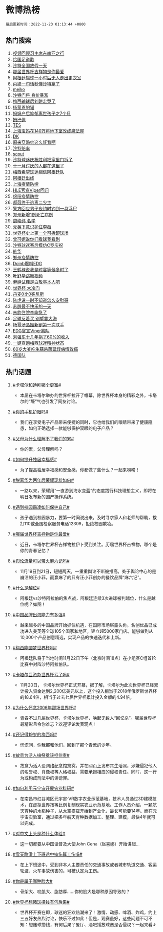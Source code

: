 # 微博热榜

`最后更新时间：2022-11-23 01:13:44 +0800`

## 热门搜索

1. [视频回顾习主席东南亚之行](https://m.weibo.cn/search?containerid=100103type%3D1%26t%3D10%26q%3D%23%E8%A7%86%E9%A2%91%E5%9B%9E%E9%A1%BE%E4%B9%A0%E4%B8%BB%E5%B8%AD%E4%B8%9C%E5%8D%97%E4%BA%9A%E4%B9%8B%E8%A1%8C%23&stream_entry_id=51&isnewpage=1&extparam=seat%3D1%26pos%3D0%26filter_type%3Drealtimehot%26c_type%3D51%26dgr%3D0%26cate%3D10103%26display_time%3D1669137223%26pre_seqid%3D1669137223062025186249&luicode=10000011&lfid=106003type%253D25%2526t%253D3%2526disable_hot%253D1%2526filter_type%253Drealtimehot)
1. [给国足道歉](https://m.weibo.cn/search?containerid=100103type%3D1%26t%3D10%26q%3D%23%E7%BB%99%E5%9B%BD%E8%B6%B3%E9%81%93%E6%AD%89%23&stream_entry_id=31&isnewpage=1&extparam=seat%3D1%26pos%3D0%26flag%3D1%26c_type%3D31%26realpos%3D1%26dgr%3D0%26cate%3D5001%26band_rank%3D1%26filter_type%3Drealtimehot%26q%3D%2523%25E7%25BB%2599%25E5%259B%25BD%25E8%25B6%25B3%25E9%2581%2593%25E6%25AD%2589%2523%26lcate%3D5001%26display_time%3D1669137223%26pre_seqid%3D1669137223062025186249&luicode=10000011&lfid=106003type%253D25%2526t%253D3%2526disable_hot%253D1%2526filter_type%253Drealtimehot)
1. [沙特全国放假一天](https://m.weibo.cn/search?containerid=100103type%3D1%26t%3D10%26q%3D%23%E6%B2%99%E7%89%B9%E5%85%A8%E5%9B%BD%E6%94%BE%E5%81%87%E4%B8%80%E5%A4%A9%23&stream_entry_id=31&isnewpage=1&extparam=seat%3D1%26pos%3D1%26flag%3D1%26c_type%3D31%26realpos%3D2%26dgr%3D0%26cate%3D5001%26band_rank%3D2%26filter_type%3Drealtimehot%26q%3D%2523%25E6%25B2%2599%25E7%2589%25B9%25E5%2585%25A8%25E5%259B%25BD%25E6%2594%25BE%25E5%2581%2587%25E4%25B8%2580%25E5%25A4%25A9%2523%26lcate%3D5001%26display_time%3D1669137223%26pre_seqid%3D1669137223062025186249&luicode=10000011&lfid=106003type%253D25%2526t%253D3%2526disable_hot%253D1%2526filter_type%253Drealtimehot)
1. [哪届世界杯吉祥物是你最爱](https://m.weibo.cn/search?containerid=100103type%3D1%26t%3D10%26q%3D%23%E5%93%AA%E5%B1%8A%E4%B8%96%E7%95%8C%E6%9D%AF%E5%90%89%E7%A5%A5%E7%89%A9%E6%98%AF%E4%BD%A0%E6%9C%80%E7%88%B1%23&stream_entry_id=31&isnewpage=1&extparam=seat%3D1%26pos%3D2%26flag%3D0%26c_type%3D31%26realpos%3D3%26dgr%3D0%26cate%3D5001%26band_rank%3D3%26filter_type%3Drealtimehot%26q%3D%2523%25E5%2593%25AA%25E5%25B1%258A%25E4%25B8%2596%25E7%2595%258C%25E6%259D%25AF%25E5%2590%2589%25E7%25A5%25A5%25E7%2589%25A9%25E6%2598%25AF%25E4%25BD%25A0%25E6%259C%2580%25E7%2588%25B1%2523%26lcate%3D5001%26display_time%3D1669137223%26pre_seqid%3D1669137223062025186249&luicode=10000011&lfid=106003type%253D25%2526t%253D3%2526disable_hot%253D1%2526filter_type%253Drealtimehot)
1. [阿根廷输球一小时后无人走出更衣室](https://m.weibo.cn/search?containerid=100103type%3D1%26t%3D10%26q%3D%23%E9%98%BF%E6%A0%B9%E5%BB%B7%E8%BE%93%E7%90%83%E4%B8%80%E5%B0%8F%E6%97%B6%E5%90%8E%E6%97%A0%E4%BA%BA%E8%B5%B0%E5%87%BA%E6%9B%B4%E8%A1%A3%E5%AE%A4%23&stream_entry_id=31&isnewpage=1&extparam=seat%3D1%26pos%3D3%26flag%3D2%26c_type%3D31%26realpos%3D4%26dgr%3D0%26cate%3D5001%26band_rank%3D4%26filter_type%3Drealtimehot%26q%3D%2523%25E9%2598%25BF%25E6%25A0%25B9%25E5%25BB%25B7%25E8%25BE%2593%25E7%2590%2583%25E4%25B8%2580%25E5%25B0%258F%25E6%2597%25B6%25E5%2590%258E%25E6%2597%25A0%25E4%25BA%25BA%25E8%25B5%25B0%25E5%2587%25BA%25E6%259B%25B4%25E8%25A1%25A3%25E5%25AE%25A4%2523%26lcate%3D5001%26display_time%3D1669137223%26pre_seqid%3D1669137223062025186249&luicode=10000011&lfid=106003type%253D25%2526t%253D3%2526disable_hot%253D1%2526filter_type%253Drealtimehot)
1. [内娱一句话秒懂沙特赢了](https://m.weibo.cn/search?containerid=100103type%3D1%26t%3D10%26q%3D%23%E5%86%85%E5%A8%B1%E4%B8%80%E5%8F%A5%E8%AF%9D%E7%A7%92%E6%87%82%E6%B2%99%E7%89%B9%E8%B5%A2%E4%BA%86%23&stream_entry_id=31&isnewpage=1&extparam=seat%3D1%26pos%3D4%26flag%3D1%26c_type%3D31%26realpos%3D5%26dgr%3D0%26cate%3D5001%26band_rank%3D5%26filter_type%3Drealtimehot%26q%3D%2523%25E5%2586%2585%25E5%25A8%25B1%25E4%25B8%2580%25E5%258F%25A5%25E8%25AF%259D%25E7%25A7%2592%25E6%2587%2582%25E6%25B2%2599%25E7%2589%25B9%25E8%25B5%25A2%25E4%25BA%2586%2523%26lcate%3D5001%26display_time%3D1669137223%26pre_seqid%3D1669137223062025186249&luicode=10000011&lfid=106003type%253D25%2526t%253D3%2526disable_hot%253D1%2526filter_type%253Drealtimehot)
1. [meiko](https://m.weibo.cn/search?containerid=100103type%3D1%26t%3D10%26q%3Dmeiko&stream_entry_id=31&isnewpage=1&extparam=seat%3D1%26pos%3D5%26flag%3D1%26c_type%3D31%26realpos%3D6%26dgr%3D0%26cate%3D5001%26band_rank%3D6%26filter_type%3Drealtimehot%26q%3Dmeiko%26lcate%3D5001%26display_time%3D1669137223%26pre_seqid%3D1669137223062025186249&luicode=10000011&lfid=106003type%253D25%2526t%253D3%2526disable_hot%253D1%2526filter_type%253Drealtimehot)
1. [沙特门将 身价暴涨](https://m.weibo.cn/search?containerid=100103type%3D1%26t%3D10%26q%3D%E6%B2%99%E7%89%B9%E9%97%A8%E5%B0%86+%E8%BA%AB%E4%BB%B7%E6%9A%B4%E6%B6%A8&stream_entry_id=31&isnewpage=1&extparam=seat%3D1%26pos%3D6%26flag%3D16%26c_type%3D31%26realpos%3D7%26dgr%3D0%26cate%3D5001%26band_rank%3D7%26filter_type%3Drealtimehot%26q%3D%25E6%25B2%2599%25E7%2589%25B9%25E9%2597%25A8%25E5%25B0%2586%2520%25E8%25BA%25AB%25E4%25BB%25B7%25E6%259A%25B4%25E6%25B6%25A8%26lcate%3D5001%26display_time%3D1669137223%26pre_seqid%3D1669137223062025186249&luicode=10000011&lfid=106003type%253D25%2526t%253D3%2526disable_hot%253D1%2526filter_type%253Drealtimehot)
1. [梅西输球后刘畊宏哭了](https://m.weibo.cn/search?containerid=100103type%3D1%26t%3D10%26q%3D%23%E6%A2%85%E8%A5%BF%E8%BE%93%E7%90%83%E5%90%8E%E5%88%98%E7%95%8A%E5%AE%8F%E5%93%AD%E4%BA%86%23&stream_entry_id=31&isnewpage=1&extparam=seat%3D1%26pos%3D7%26flag%3D2%26c_type%3D31%26realpos%3D8%26dgr%3D0%26cate%3D5001%26band_rank%3D8%26filter_type%3Drealtimehot%26q%3D%2523%25E6%25A2%2585%25E8%25A5%25BF%25E8%25BE%2593%25E7%2590%2583%25E5%2590%258E%25E5%2588%2598%25E7%2595%258A%25E5%25AE%258F%25E5%2593%25AD%25E4%25BA%2586%2523%26lcate%3D5001%26display_time%3D1669137223%26pre_seqid%3D1669137223062025186249&luicode=10000011&lfid=106003type%253D25%2526t%253D3%2526disable_hot%253D1%2526filter_type%253Drealtimehot)
1. [杨蒙恩的猫](https://m.weibo.cn/search?containerid=100103type%3D1%26t%3D10%26q%3D%E6%9D%A8%E8%92%99%E6%81%A9%E7%9A%84%E7%8C%AB&stream_entry_id=31&isnewpage=1&extparam=seat%3D1%26pos%3D8%26flag%3D0%26c_type%3D31%26realpos%3D9%26dgr%3D0%26cate%3D5001%26band_rank%3D9%26filter_type%3Drealtimehot%26q%3D%25E6%259D%25A8%25E8%2592%2599%25E6%2581%25A9%25E7%259A%2584%25E7%258C%25AB%26lcate%3D5001%26display_time%3D1669137223%26pre_seqid%3D1669137223062025186249&luicode=10000011&lfid=106003type%253D25%2526t%253D3%2526disable_hot%253D1%2526filter_type%253Drealtimehot)
1. [妈妈产后抑郁离世孩子才7个月](https://m.weibo.cn/search?containerid=100103type%3D1%26t%3D10%26q%3D%23%E5%A6%88%E5%A6%88%E4%BA%A7%E5%90%8E%E6%8A%91%E9%83%81%E7%A6%BB%E4%B8%96%E5%AD%A9%E5%AD%90%E6%89%8D7%E4%B8%AA%E6%9C%88%23&stream_entry_id=31&isnewpage=1&extparam=seat%3D1%26pos%3D9%26flag%3D0%26c_type%3D31%26realpos%3D10%26dgr%3D0%26cate%3D5001%26band_rank%3D10%26filter_type%3Drealtimehot%26q%3D%2523%25E5%25A6%2588%25E5%25A6%2588%25E4%25BA%25A7%25E5%2590%258E%25E6%258A%2591%25E9%2583%2581%25E7%25A6%25BB%25E4%25B8%2596%25E5%25AD%25A9%25E5%25AD%2590%25E6%2589%258D7%25E4%25B8%25AA%25E6%259C%2588%2523%26lcate%3D5001%26display_time%3D1669137223%26pre_seqid%3D1669137223062025186249&luicode=10000011&lfid=106003type%253D25%2526t%253D3%2526disable_hot%253D1%2526filter_type%253Drealtimehot)
1. [姆巴佩](https://m.weibo.cn/search?containerid=100103type%3D1%26t%3D10%26q%3D%E5%A7%86%E5%B7%B4%E4%BD%A9&stream_entry_id=31&isnewpage=1&extparam=seat%3D1%26pos%3D10%26flag%3D1%26c_type%3D31%26realpos%3D11%26dgr%3D0%26cate%3D5001%26band_rank%3D11%26filter_type%3Drealtimehot%26q%3D%25E5%25A7%2586%25E5%25B7%25B4%25E4%25BD%25A9%26lcate%3D5001%26display_time%3D1669137223%26pre_seqid%3D1669137223062025186249&luicode=10000011&lfid=106003type%253D25%2526t%253D3%2526disable_hot%253D1%2526filter_type%253Drealtimehot)
1. [TES](https://m.weibo.cn/search?containerid=100103type%3D1%26t%3D10%26q%3DTES&stream_entry_id=31&isnewpage=1&extparam=seat%3D1%26pos%3D11%26flag%3D1%26c_type%3D31%26realpos%3D12%26dgr%3D0%26cate%3D5001%26band_rank%3D12%26filter_type%3Drealtimehot%26q%3DTES%26lcate%3D5001%26display_time%3D1669137223%26pre_seqid%3D1669137223062025186249&luicode=10000011&lfid=106003type%253D25%2526t%253D3%2526disable_hot%253D1%2526filter_type%253Drealtimehot)
1. [上海宝妈花140万将地下室改成魔法屋](https://m.weibo.cn/search?containerid=100103type%3D1%26t%3D10%26q%3D%23%E4%B8%8A%E6%B5%B7%E5%AE%9D%E5%A6%88%E8%8A%B1140%E4%B8%87%E5%B0%86%E5%9C%B0%E4%B8%8B%E5%AE%A4%E6%94%B9%E6%88%90%E9%AD%94%E6%B3%95%E5%B1%8B%23&stream_entry_id=31&isnewpage=1&extparam=seat%3D1%26pos%3D12%26flag%3D1%26c_type%3D31%26realpos%3D13%26dgr%3D0%26cate%3D5001%26band_rank%3D13%26filter_type%3Drealtimehot%26q%3D%2523%25E4%25B8%258A%25E6%25B5%25B7%25E5%25AE%259D%25E5%25A6%2588%25E8%258A%25B1140%25E4%25B8%2587%25E5%25B0%2586%25E5%259C%25B0%25E4%25B8%258B%25E5%25AE%25A4%25E6%2594%25B9%25E6%2588%2590%25E9%25AD%2594%25E6%25B3%2595%25E5%25B1%258B%2523%26lcate%3D5001%26display_time%3D1669137223%26pre_seqid%3D1669137223062025186249&luicode=10000011&lfid=106003type%253D25%2526t%253D3%2526disable_hot%253D1%2526filter_type%253Drealtimehot)
1. [DK](https://m.weibo.cn/search?containerid=100103type%3D1%26t%3D10%26q%3DDK&stream_entry_id=31&isnewpage=1&extparam=seat%3D1%26pos%3D13%26flag%3D0%26c_type%3D31%26realpos%3D14%26dgr%3D0%26cate%3D5001%26band_rank%3D14%26filter_type%3Drealtimehot%26q%3DDK%26lcate%3D5001%26display_time%3D1669137223%26pre_seqid%3D1669137223062025186249&luicode=10000011&lfid=106003type%253D25%2526t%253D3%2526disable_hot%253D1%2526filter_type%253Drealtimehot)
1. [原来穿婚纱这么好看啊](https://m.weibo.cn/search?containerid=100103type%3D1%26t%3D10%26q%3D%23%E5%8E%9F%E6%9D%A5%E7%A9%BF%E5%A9%9A%E7%BA%B1%E8%BF%99%E4%B9%88%E5%A5%BD%E7%9C%8B%E5%95%8A%23&stream_entry_id=31&isnewpage=1&extparam=seat%3D1%26pos%3D14%26flag%3D0%26c_type%3D31%26realpos%3D15%26dgr%3D0%26cate%3D5001%26band_rank%3D15%26filter_type%3Drealtimehot%26q%3D%2523%25E5%258E%259F%25E6%259D%25A5%25E7%25A9%25BF%25E5%25A9%259A%25E7%25BA%25B1%25E8%25BF%2599%25E4%25B9%2588%25E5%25A5%25BD%25E7%259C%258B%25E5%2595%258A%2523%26lcate%3D5001%26display_time%3D1669137223%26pre_seqid%3D1669137223062025186249&luicode=10000011&lfid=106003type%253D25%2526t%253D3%2526disable_hot%253D1%2526filter_type%253Drealtimehot)
1. [沙特赔率](https://m.weibo.cn/search?containerid=100103type%3D1%26t%3D10%26q%3D%23%E6%B2%99%E7%89%B9%E8%B5%94%E7%8E%87%23&stream_entry_id=31&isnewpage=1&extparam=seat%3D1%26pos%3D15%26flag%3D2%26c_type%3D31%26realpos%3D16%26dgr%3D0%26cate%3D5001%26band_rank%3D16%26filter_type%3Drealtimehot%26q%3D%2523%25E6%25B2%2599%25E7%2589%25B9%25E8%25B5%2594%25E7%258E%2587%2523%26lcate%3D5001%26display_time%3D1669137223%26pre_seqid%3D1669137223062025186249&luicode=10000011&lfid=106003type%253D25%2526t%253D3%2526disable_hot%253D1%2526filter_type%253Drealtimehot)
1. [scout](https://m.weibo.cn/search?containerid=100103type%3D1%26t%3D10%26q%3Dscout&stream_entry_id=31&isnewpage=1&extparam=seat%3D1%26pos%3D16%26flag%3D0%26c_type%3D31%26realpos%3D17%26dgr%3D0%26cate%3D5001%26band_rank%3D17%26filter_type%3Drealtimehot%26q%3Dscout%26lcate%3D5001%26display_time%3D1669137223%26pre_seqid%3D1669137223062025186249&luicode=10000011&lfid=106003type%253D25%2526t%253D3%2526disable_hot%253D1%2526filter_type%253Drealtimehot)
1. [沙特球迷庆祝胜利把家里门拆了](https://m.weibo.cn/search?containerid=100103type%3D1%26t%3D10%26q%3D%23%E6%B2%99%E7%89%B9%E7%90%83%E8%BF%B7%E5%BA%86%E7%A5%9D%E8%83%9C%E5%88%A9%E6%8A%8A%E5%AE%B6%E9%87%8C%E9%97%A8%E6%8B%86%E4%BA%86%23&stream_entry_id=31&isnewpage=1&extparam=seat%3D1%26pos%3D17%26flag%3D1%26c_type%3D31%26realpos%3D18%26dgr%3D0%26cate%3D5001%26band_rank%3D18%26filter_type%3Drealtimehot%26q%3D%2523%25E6%25B2%2599%25E7%2589%25B9%25E7%2590%2583%25E8%25BF%25B7%25E5%25BA%2586%25E7%25A5%259D%25E8%2583%259C%25E5%2588%25A9%25E6%258A%258A%25E5%25AE%25B6%25E9%2587%258C%25E9%2597%25A8%25E6%258B%2586%25E4%25BA%2586%2523%26lcate%3D5001%26display_time%3D1669137223%26pre_seqid%3D1669137223062025186249&luicode=10000011&lfid=106003type%253D25%2526t%253D3%2526disable_hot%253D1%2526filter_type%253Drealtimehot)
1. [十一月讨厌的人都在这里了](https://m.weibo.cn/search?containerid=100103type%3D1%26t%3D10%26q%3D%23%E5%8D%81%E4%B8%80%E6%9C%88%E8%AE%A8%E5%8E%8C%E7%9A%84%E4%BA%BA%E9%83%BD%E5%9C%A8%E8%BF%99%E9%87%8C%E4%BA%86%23&stream_entry_id=31&isnewpage=1&extparam=seat%3D1%26pos%3D18%26flag%3D1%26c_type%3D31%26realpos%3D19%26dgr%3D0%26cate%3D5001%26band_rank%3D19%26filter_type%3Drealtimehot%26q%3D%2523%25E5%258D%2581%25E4%25B8%2580%25E6%259C%2588%25E8%25AE%25A8%25E5%258E%258C%25E7%259A%2584%25E4%25BA%25BA%25E9%2583%25BD%25E5%259C%25A8%25E8%25BF%2599%25E9%2587%258C%25E4%25BA%2586%2523%26lcate%3D5001%26display_time%3D1669137223%26pre_seqid%3D1669137223062025186249&luicode=10000011&lfid=106003type%253D25%2526t%253D3%2526disable_hot%253D1%2526filter_type%253Drealtimehot)
1. [梅西希望球迷相信阿根廷队](https://m.weibo.cn/search?containerid=100103type%3D1%26t%3D10%26q%3D%23%E6%A2%85%E8%A5%BF%E5%B8%8C%E6%9C%9B%E7%90%83%E8%BF%B7%E7%9B%B8%E4%BF%A1%E9%98%BF%E6%A0%B9%E5%BB%B7%E9%98%9F%23&stream_entry_id=31&isnewpage=1&extparam=seat%3D1%26pos%3D19%26flag%3D0%26c_type%3D31%26realpos%3D20%26dgr%3D0%26cate%3D5001%26band_rank%3D20%26filter_type%3Drealtimehot%26q%3D%2523%25E6%25A2%2585%25E8%25A5%25BF%25E5%25B8%258C%25E6%259C%259B%25E7%2590%2583%25E8%25BF%25B7%25E7%259B%25B8%25E4%25BF%25A1%25E9%2598%25BF%25E6%25A0%25B9%25E5%25BB%25B7%25E9%2598%259F%2523%26lcate%3D5001%26display_time%3D1669137223%26pre_seqid%3D1669137223062025186249&luicode=10000011&lfid=106003type%253D25%2526t%253D3%2526disable_hot%253D1%2526filter_type%253Drealtimehot)
1. [阿根廷出线](https://m.weibo.cn/search?containerid=100103type%3D1%26t%3D10%26q%3D%E9%98%BF%E6%A0%B9%E5%BB%B7%E5%87%BA%E7%BA%BF&stream_entry_id=31&isnewpage=1&extparam=seat%3D1%26pos%3D20%26flag%3D0%26c_type%3D31%26realpos%3D21%26dgr%3D0%26cate%3D5001%26band_rank%3D21%26filter_type%3Drealtimehot%26q%3D%25E9%2598%25BF%25E6%25A0%25B9%25E5%25BB%25B7%25E5%2587%25BA%25E7%25BA%25BF%26lcate%3D5001%26display_time%3D1669137223%26pre_seqid%3D1669137223062025186249&luicode=10000011&lfid=106003type%253D25%2526t%253D3%2526disable_hot%253D1%2526filter_type%253Drealtimehot)
1. [上海疫情防控](https://m.weibo.cn/search?containerid=100103type%3D1%26t%3D10%26q%3D%23%E4%B8%8A%E6%B5%B7%E7%96%AB%E6%83%85%E9%98%B2%E6%8E%A7%23&stream_entry_id=31&isnewpage=1&extparam=seat%3D1%26pos%3D21%26flag%3D0%26c_type%3D31%26realpos%3D22%26dgr%3D0%26cate%3D5001%26band_rank%3D22%26filter_type%3Drealtimehot%26q%3D%2523%25E4%25B8%258A%25E6%25B5%25B7%25E7%2596%25AB%25E6%2583%2585%25E9%2598%25B2%25E6%258E%25A7%2523%26lcate%3D5001%26display_time%3D1669137223%26pre_seqid%3D1669137223062025186249&luicode=10000011&lfid=106003type%253D25%2526t%253D3%2526disable_hot%253D1%2526filter_type%253Drealtimehot)
1. [HLE官宣Viper回归](https://m.weibo.cn/search?containerid=100103type%3D1%26t%3D10%26q%3D%23HLE%E5%AE%98%E5%AE%A3Viper%E5%9B%9E%E5%BD%92%23&stream_entry_id=31&isnewpage=1&extparam=seat%3D1%26pos%3D22%26flag%3D0%26c_type%3D31%26realpos%3D23%26dgr%3D0%26cate%3D5001%26band_rank%3D23%26filter_type%3Drealtimehot%26q%3D%2523HLE%25E5%25AE%2598%25E5%25AE%25A3Viper%25E5%259B%259E%25E5%25BD%2592%2523%26lcate%3D5001%26display_time%3D1669137223%26pre_seqid%3D1669137223062025186249&luicode=10000011&lfid=106003type%253D25%2526t%253D3%2526disable_hot%253D1%2526filter_type%253Drealtimehot)
1. [绵阳疫情防控](https://m.weibo.cn/search?containerid=100103type%3D1%26t%3D10%26q%3D%E7%BB%B5%E9%98%B3%E7%96%AB%E6%83%85%E9%98%B2%E6%8E%A7&stream_entry_id=31&isnewpage=1&extparam=seat%3D1%26pos%3D23%26flag%3D1%26c_type%3D31%26realpos%3D24%26dgr%3D0%26cate%3D5001%26band_rank%3D24%26filter_type%3Drealtimehot%26q%3D%25E7%25BB%25B5%25E9%2598%25B3%25E7%2596%25AB%25E6%2583%2585%25E9%2598%25B2%25E6%258E%25A7%26lcate%3D5001%26display_time%3D1669137223%26pre_seqid%3D1669137223062025186249&luicode=10000011&lfid=106003type%253D25%2526t%253D3%2526disable_hot%253D1%2526filter_type%253Drealtimehot)
1. [郝葭终于逃离二少主](https://m.weibo.cn/search?containerid=100103type%3D1%26t%3D10%26q%3D%23%E9%83%9D%E8%91%AD%E7%BB%88%E4%BA%8E%E9%80%83%E7%A6%BB%E4%BA%8C%E5%B0%91%E4%B8%BB%23&stream_entry_id=31&isnewpage=1&extparam=seat%3D1%26pos%3D24%26flag%3D0%26c_type%3D31%26realpos%3D25%26dgr%3D0%26cate%3D5001%26band_rank%3D25%26filter_type%3Drealtimehot%26q%3D%2523%25E9%2583%259D%25E8%2591%25AD%25E7%25BB%2588%25E4%25BA%258E%25E9%2580%2583%25E7%25A6%25BB%25E4%25BA%258C%25E5%25B0%2591%25E4%25B8%25BB%2523%26lcate%3D5001%26display_time%3D1669137223%26pre_seqid%3D1669137223062025186249&luicode=10000011&lfid=106003type%253D25%2526t%253D3%2526disable_hot%253D1%2526filter_type%253Drealtimehot)
1. [警方回应男子夜钓时钓到一具浮尸](https://m.weibo.cn/search?containerid=100103type%3D1%26t%3D10%26q%3D%23%E8%AD%A6%E6%96%B9%E5%9B%9E%E5%BA%94%E7%94%B7%E5%AD%90%E5%A4%9C%E9%92%93%E6%97%B6%E9%92%93%E5%88%B0%E4%B8%80%E5%85%B7%E6%B5%AE%E5%B0%B8%23&stream_entry_id=31&isnewpage=1&extparam=seat%3D1%26pos%3D25%26flag%3D0%26c_type%3D31%26realpos%3D26%26dgr%3D0%26cate%3D5001%26band_rank%3D26%26filter_type%3Drealtimehot%26q%3D%2523%25E8%25AD%25A6%25E6%2596%25B9%25E5%259B%259E%25E5%25BA%2594%25E7%2594%25B7%25E5%25AD%2590%25E5%25A4%259C%25E9%2592%2593%25E6%2597%25B6%25E9%2592%2593%25E5%2588%25B0%25E4%25B8%2580%25E5%2585%25B7%25E6%25B5%25AE%25E5%25B0%25B8%2523%26lcate%3D5001%26display_time%3D1669137223%26pre_seqid%3D1669137223062025186249&luicode=10000011&lfid=106003type%253D25%2526t%253D3%2526disable_hot%253D1%2526filter_type%253Drealtimehot)
1. [郑州新增1例死亡病例](https://m.weibo.cn/search?containerid=100103type%3D1%26t%3D10%26q%3D%23%E9%83%91%E5%B7%9E%E6%96%B0%E5%A2%9E1%E4%BE%8B%E6%AD%BB%E4%BA%A1%E7%97%85%E4%BE%8B%23&stream_entry_id=31&isnewpage=1&extparam=seat%3D1%26pos%3D26%26flag%3D0%26c_type%3D31%26realpos%3D27%26dgr%3D0%26cate%3D5001%26band_rank%3D27%26filter_type%3Drealtimehot%26q%3D%2523%25E9%2583%2591%25E5%25B7%259E%25E6%2596%25B0%25E5%25A2%259E1%25E4%25BE%258B%25E6%25AD%25BB%25E4%25BA%25A1%25E7%2597%2585%25E4%25BE%258B%2523%26lcate%3D5001%26display_time%3D1669137223%26pre_seqid%3D1669137223062025186249&luicode=10000011&lfid=106003type%253D25%2526t%253D3%2526disable_hot%253D1%2526filter_type%253Drealtimehot)
1. [周峻纬 名学](https://m.weibo.cn/search?containerid=100103type%3D1%26t%3D10%26q%3D%E5%91%A8%E5%B3%BB%E7%BA%AC+%E5%90%8D%E5%AD%A6&stream_entry_id=31&isnewpage=1&extparam=seat%3D1%26pos%3D27%26flag%3D0%26c_type%3D31%26realpos%3D28%26dgr%3D0%26cate%3D5001%26band_rank%3D28%26filter_type%3Drealtimehot%26q%3D%25E5%2591%25A8%25E5%25B3%25BB%25E7%25BA%25AC%2520%25E5%2590%258D%25E5%25AD%25A6%26lcate%3D5001%26display_time%3D1669137223%26pre_seqid%3D1669137223062025186249&luicode=10000011&lfid=106003type%253D25%2526t%253D3%2526disable_hot%253D1%2526filter_type%253Drealtimehot)
1. [元英下意识护住李薇](https://m.weibo.cn/search?containerid=100103type%3D1%26t%3D10%26q%3D%23%E5%85%83%E8%8B%B1%E4%B8%8B%E6%84%8F%E8%AF%86%E6%8A%A4%E4%BD%8F%E6%9D%8E%E8%96%87%23&stream_entry_id=31&isnewpage=1&extparam=seat%3D1%26pos%3D28%26flag%3D1%26c_type%3D31%26realpos%3D29%26dgr%3D0%26cate%3D5001%26band_rank%3D29%26filter_type%3Drealtimehot%26q%3D%2523%25E5%2585%2583%25E8%258B%25B1%25E4%25B8%258B%25E6%2584%258F%25E8%25AF%2586%25E6%258A%25A4%25E4%25BD%258F%25E6%259D%258E%25E8%2596%2587%2523%26lcate%3D5001%26display_time%3D1669137223%26pre_seqid%3D1669137223062025186249&luicode=10000011&lfid=106003type%253D25%2526t%253D3%2526disable_hot%253D1%2526filter_type%253Drealtimehot)
1. [世界杯史上第一个可拆卸球场](https://m.weibo.cn/search?containerid=100103type%3D1%26t%3D10%26q%3D%23%E4%B8%96%E7%95%8C%E6%9D%AF%E5%8F%B2%E4%B8%8A%E7%AC%AC%E4%B8%80%E4%B8%AA%E5%8F%AF%E6%8B%86%E5%8D%B8%E7%90%83%E5%9C%BA%23&stream_entry_id=31&isnewpage=1&extparam=seat%3D1%26pos%3D29%26flag%3D0%26c_type%3D31%26realpos%3D30%26dgr%3D0%26cate%3D5001%26band_rank%3D30%26filter_type%3Drealtimehot%26q%3D%2523%25E4%25B8%2596%25E7%2595%258C%25E6%259D%25AF%25E5%258F%25B2%25E4%25B8%258A%25E7%25AC%25AC%25E4%25B8%2580%25E4%25B8%25AA%25E5%258F%25AF%25E6%258B%2586%25E5%258D%25B8%25E7%2590%2583%25E5%259C%25BA%2523%26lcate%3D5001%26display_time%3D1669137223%26pre_seqid%3D1669137223062025186249&luicode=10000011&lfid=106003type%253D25%2526t%253D3%2526disable_hot%253D1%2526filter_type%253Drealtimehot)
1. [曾可妮说你们看球我看剧](https://m.weibo.cn/search?containerid=100103type%3D1%26t%3D10%26q%3D%23%E6%9B%BE%E5%8F%AF%E5%A6%AE%E8%AF%B4%E4%BD%A0%E4%BB%AC%E7%9C%8B%E7%90%83%E6%88%91%E7%9C%8B%E5%89%A7%23&stream_entry_id=31&isnewpage=1&extparam=seat%3D1%26pos%3D30%26flag%3D1%26c_type%3D31%26realpos%3D31%26dgr%3D0%26cate%3D5001%26band_rank%3D31%26filter_type%3Drealtimehot%26q%3D%2523%25E6%259B%25BE%25E5%258F%25AF%25E5%25A6%25AE%25E8%25AF%25B4%25E4%25BD%25A0%25E4%25BB%25AC%25E7%259C%258B%25E7%2590%2583%25E6%2588%2591%25E7%259C%258B%25E5%2589%25A7%2523%26lcate%3D5001%26display_time%3D1669137223%26pre_seqid%3D1669137223062025186249&luicode=10000011&lfid=106003type%253D25%2526t%253D3%2526disable_hot%253D1%2526filter_type%253Drealtimehot)
1. [沙特球迷赛后模仿C罗庆祝](https://m.weibo.cn/search?containerid=100103type%3D1%26t%3D10%26q%3D%23%E6%B2%99%E7%89%B9%E7%90%83%E8%BF%B7%E8%B5%9B%E5%90%8E%E6%A8%A1%E4%BB%BFC%E7%BD%97%E5%BA%86%E7%A5%9D%23&stream_entry_id=31&isnewpage=1&extparam=seat%3D1%26pos%3D31%26flag%3D1%26c_type%3D31%26realpos%3D32%26dgr%3D0%26cate%3D5001%26band_rank%3D32%26filter_type%3Drealtimehot%26q%3D%2523%25E6%25B2%2599%25E7%2589%25B9%25E7%2590%2583%25E8%25BF%25B7%25E8%25B5%259B%25E5%2590%258E%25E6%25A8%25A1%25E4%25BB%25BFC%25E7%25BD%2597%25E5%25BA%2586%25E7%25A5%259D%2523%26lcate%3D5001%26display_time%3D1669137223%26pre_seqid%3D1669137223062025186249&luicode=10000011&lfid=106003type%253D25%2526t%253D3%2526disable_hot%253D1%2526filter_type%253Drealtimehot)
1. [韩华](https://m.weibo.cn/search?containerid=100103type%3D1%26t%3D10%26q%3D%E9%9F%A9%E5%8D%8E&stream_entry_id=31&isnewpage=1&extparam=seat%3D1%26pos%3D32%26flag%3D0%26c_type%3D31%26realpos%3D33%26dgr%3D0%26cate%3D5001%26band_rank%3D33%26filter_type%3Drealtimehot%26q%3D%25E9%259F%25A9%25E5%258D%258E%26lcate%3D5001%26display_time%3D1669137223%26pre_seqid%3D1669137223062025186249&luicode=10000011&lfid=106003type%253D25%2526t%253D3%2526disable_hot%253D1%2526filter_type%253Drealtimehot)
1. [郑州疫情防控](https://m.weibo.cn/search?containerid=100103type%3D1%26t%3D10%26q%3D%23%E9%83%91%E5%B7%9E%E7%96%AB%E6%83%85%E9%98%B2%E6%8E%A7%23&stream_entry_id=31&isnewpage=1&extparam=seat%3D1%26pos%3D33%26flag%3D0%26c_type%3D31%26realpos%3D34%26dgr%3D0%26cate%3D5001%26band_rank%3D34%26filter_type%3Drealtimehot%26q%3D%2523%25E9%2583%2591%25E5%25B7%259E%25E7%2596%25AB%25E6%2583%2585%25E9%2598%25B2%25E6%258E%25A7%2523%26lcate%3D5001%26display_time%3D1669137223%26pre_seqid%3D1669137223062025186249&luicode=10000011&lfid=106003type%253D25%2526t%253D3%2526disable_hot%253D1%2526filter_type%253Drealtimehot)
1. [Doinb爆料EDG](https://m.weibo.cn/search?containerid=100103type%3D1%26t%3D10%26q%3D%23Doinb%E7%88%86%E6%96%99EDG%23&stream_entry_id=31&isnewpage=1&extparam=seat%3D1%26pos%3D34%26flag%3D0%26c_type%3D31%26realpos%3D35%26dgr%3D0%26cate%3D5001%26band_rank%3D35%26filter_type%3Drealtimehot%26q%3D%2523Doinb%25E7%2588%2586%25E6%2596%2599EDG%2523%26lcate%3D5001%26display_time%3D1669137223%26pre_seqid%3D1669137223062025186249&luicode=10000011&lfid=106003type%253D25%2526t%253D3%2526disable_hot%253D1%2526filter_type%253Drealtimehot)
1. [王鹤棣说我是时宴等候多时了](https://m.weibo.cn/search?containerid=100103type%3D1%26t%3D10%26q%3D%23%E7%8E%8B%E9%B9%A4%E6%A3%A3%E8%AF%B4%E6%88%91%E6%98%AF%E6%97%B6%E5%AE%B4%E7%AD%89%E5%80%99%E5%A4%9A%E6%97%B6%E4%BA%86%23&stream_entry_id=31&isnewpage=1&extparam=seat%3D1%26pos%3D35%26flag%3D0%26c_type%3D31%26realpos%3D36%26dgr%3D0%26cate%3D5001%26band_rank%3D36%26filter_type%3Drealtimehot%26q%3D%2523%25E7%258E%258B%25E9%25B9%25A4%25E6%25A3%25A3%25E8%25AF%25B4%25E6%2588%2591%25E6%2598%25AF%25E6%2597%25B6%25E5%25AE%25B4%25E7%25AD%2589%25E5%2580%2599%25E5%25A4%259A%25E6%2597%25B6%25E4%25BA%2586%2523%26lcate%3D5001%26display_time%3D1669137223%26pre_seqid%3D1669137223062025186249&luicode=10000011&lfid=106003type%253D25%2526t%253D3%2526disable_hot%253D1%2526filter_type%253Drealtimehot)
1. [叶舒华跳舞视频](https://m.weibo.cn/search?containerid=100103type%3D1%26t%3D10%26q%3D%23%E5%8F%B6%E8%88%92%E5%8D%8E%E8%B7%B3%E8%88%9E%E8%A7%86%E9%A2%91%23&stream_entry_id=31&isnewpage=1&extparam=seat%3D1%26pos%3D36%26flag%3D0%26c_type%3D31%26realpos%3D37%26dgr%3D0%26cate%3D5001%26band_rank%3D37%26filter_type%3Drealtimehot%26q%3D%2523%25E5%258F%25B6%25E8%2588%2592%25E5%258D%258E%25E8%25B7%25B3%25E8%2588%259E%25E8%25A7%2586%25E9%25A2%2591%2523%26lcate%3D5001%26display_time%3D1669137223%26pre_seqid%3D1669137223062025186249&luicode=10000011&lfid=106003type%253D25%2526t%253D3%2526disable_hot%253D1%2526filter_type%253Drealtimehot)
1. [尹峥试鞋是白敬亭本人吧](https://m.weibo.cn/search?containerid=100103type%3D1%26t%3D10%26q%3D%23%E5%B0%B9%E5%B3%A5%E8%AF%95%E9%9E%8B%E6%98%AF%E7%99%BD%E6%95%AC%E4%BA%AD%E6%9C%AC%E4%BA%BA%E5%90%A7%23&stream_entry_id=31&isnewpage=1&extparam=seat%3D1%26pos%3D37%26flag%3D1%26c_type%3D31%26realpos%3D38%26dgr%3D0%26cate%3D5001%26band_rank%3D38%26filter_type%3Drealtimehot%26q%3D%2523%25E5%25B0%25B9%25E5%25B3%25A5%25E8%25AF%2595%25E9%259E%258B%25E6%2598%25AF%25E7%2599%25BD%25E6%2595%25AC%25E4%25BA%25AD%25E6%259C%25AC%25E4%25BA%25BA%25E5%2590%25A7%2523%26lcate%3D5001%26display_time%3D1669137223%26pre_seqid%3D1669137223062025186249&luicode=10000011&lfid=106003type%253D25%2526t%253D3%2526disable_hot%253D1%2526filter_type%253Drealtimehot)
1. [世界杯 大冷门](https://m.weibo.cn/search?containerid=100103type%3D1%26t%3D10%26q%3D%23%E4%B8%96%E7%95%8C%E6%9D%AF+%E5%A4%A7%E5%86%B7%E9%97%A8%23&stream_entry_id=31&isnewpage=1&extparam=seat%3D1%26pos%3D38%26flag%3D0%26c_type%3D31%26realpos%3D39%26dgr%3D0%26cate%3D5001%26band_rank%3D39%26filter_type%3Drealtimehot%26q%3D%2523%25E4%25B8%2596%25E7%2595%258C%25E6%259D%25AF%2520%25E5%25A4%25A7%25E5%2586%25B7%25E9%2597%25A8%2523%26lcate%3D5001%26display_time%3D1669137223%26pre_seqid%3D1669137223062025186249&luicode=10000011&lfid=106003type%253D25%2526t%253D3%2526disable_hot%253D1%2526filter_type%253Drealtimehot)
1. [丹麦0比0突尼斯](https://m.weibo.cn/search?containerid=100103type%3D1%26t%3D10%26q%3D%23%E4%B8%B9%E9%BA%A60%E6%AF%940%E7%AA%81%E5%B0%BC%E6%96%AF%23&stream_entry_id=31&isnewpage=1&extparam=seat%3D1%26pos%3D39%26flag%3D0%26c_type%3D31%26realpos%3D40%26dgr%3D0%26cate%3D5001%26band_rank%3D40%26filter_type%3Drealtimehot%26q%3D%2523%25E4%25B8%25B9%25E9%25BA%25A60%25E6%25AF%25940%25E7%25AA%2581%25E5%25B0%25BC%25E6%2596%25AF%2523%26lcate%3D5001%26display_time%3D1669137223%26pre_seqid%3D1669137223062025186249&luicode=10000011&lfid=106003type%253D25%2526t%253D3%2526disable_hot%253D1%2526filter_type%253Drealtimehot)
1. [陆虎说一时不知道怎么安慰哥](https://m.weibo.cn/search?containerid=100103type%3D1%26t%3D10%26q%3D%23%E9%99%86%E8%99%8E%E8%AF%B4%E4%B8%80%E6%97%B6%E4%B8%8D%E7%9F%A5%E9%81%93%E6%80%8E%E4%B9%88%E5%AE%89%E6%85%B0%E5%93%A5%23&stream_entry_id=31&isnewpage=1&extparam=seat%3D1%26pos%3D40%26flag%3D0%26c_type%3D31%26realpos%3D41%26dgr%3D0%26cate%3D5001%26band_rank%3D41%26filter_type%3Drealtimehot%26q%3D%2523%25E9%2599%2586%25E8%2599%258E%25E8%25AF%25B4%25E4%25B8%2580%25E6%2597%25B6%25E4%25B8%258D%25E7%259F%25A5%25E9%2581%2593%25E6%2580%258E%25E4%25B9%2588%25E5%25AE%2589%25E6%2585%25B0%25E5%2593%25A5%2523%26lcate%3D5001%26display_time%3D1669137223%26pre_seqid%3D1669137223062025186249&luicode=10000011&lfid=106003type%253D25%2526t%253D3%2526disable_hot%253D1%2526filter_type%253Drealtimehot)
1. [苏醒最不快乐的一天](https://m.weibo.cn/search?containerid=100103type%3D1%26t%3D10%26q%3D%E8%8B%8F%E9%86%92%E6%9C%80%E4%B8%8D%E5%BF%AB%E4%B9%90%E7%9A%84%E4%B8%80%E5%A4%A9&stream_entry_id=31&isnewpage=1&extparam=seat%3D1%26pos%3D41%26flag%3D0%26c_type%3D31%26realpos%3D42%26dgr%3D0%26cate%3D5001%26band_rank%3D42%26filter_type%3Drealtimehot%26q%3D%25E8%258B%258F%25E9%2586%2592%25E6%259C%2580%25E4%25B8%258D%25E5%25BF%25AB%25E4%25B9%2590%25E7%259A%2584%25E4%25B8%2580%25E5%25A4%25A9%26lcate%3D5001%26display_time%3D1669137223%26pre_seqid%3D1669137223062025186249&luicode=10000011&lfid=106003type%253D25%2526t%253D3%2526disable_hot%253D1%2526filter_type%253Drealtimehot)
1. [朱韵住院李峋急了](https://m.weibo.cn/search?containerid=100103type%3D1%26t%3D10%26q%3D%23%E6%9C%B1%E9%9F%B5%E4%BD%8F%E9%99%A2%E6%9D%8E%E5%B3%8B%E6%80%A5%E4%BA%86%23&stream_entry_id=31&isnewpage=1&extparam=seat%3D1%26pos%3D42%26flag%3D0%26c_type%3D31%26realpos%3D43%26dgr%3D0%26cate%3D5001%26band_rank%3D43%26filter_type%3Drealtimehot%26q%3D%2523%25E6%259C%25B1%25E9%259F%25B5%25E4%25BD%258F%25E9%2599%25A2%25E6%259D%258E%25E5%25B3%258B%25E6%2580%25A5%25E4%25BA%2586%2523%26lcate%3D5001%26display_time%3D1669137223%26pre_seqid%3D1669137223062025186249&luicode=10000011&lfid=106003type%253D25%2526t%253D3%2526disable_hot%253D1%2526filter_type%253Drealtimehot)
1. [足球反着买 别墅靠大海](https://m.weibo.cn/search?containerid=100103type%3D1%26t%3D10%26q%3D%E8%B6%B3%E7%90%83%E5%8F%8D%E7%9D%80%E4%B9%B0+%E5%88%AB%E5%A2%85%E9%9D%A0%E5%A4%A7%E6%B5%B7&stream_entry_id=31&isnewpage=1&extparam=seat%3D1%26pos%3D43%26flag%3D0%26c_type%3D31%26realpos%3D44%26dgr%3D0%26cate%3D5001%26band_rank%3D44%26filter_type%3Drealtimehot%26q%3D%25E8%25B6%25B3%25E7%2590%2583%25E5%258F%258D%25E7%259D%2580%25E4%25B9%25B0%2520%25E5%2588%25AB%25E5%25A2%2585%25E9%259D%25A0%25E5%25A4%25A7%25E6%25B5%25B7%26lcate%3D5001%26display_time%3D1669137223%26pre_seqid%3D1669137223062025186249&luicode=10000011&lfid=106003type%253D25%2526t%253D3%2526disable_hot%253D1%2526filter_type%253Drealtimehot)
1. [杨幂汤晶媚新剧第一次联手](https://m.weibo.cn/search?containerid=100103type%3D1%26t%3D10%26q%3D%23%E6%9D%A8%E5%B9%82%E6%B1%A4%E6%99%B6%E5%AA%9A%E6%96%B0%E5%89%A7%E7%AC%AC%E4%B8%80%E6%AC%A1%E8%81%94%E6%89%8B%23&stream_entry_id=31&isnewpage=1&extparam=seat%3D1%26pos%3D44%26flag%3D1%26c_type%3D31%26realpos%3D45%26dgr%3D0%26cate%3D5001%26band_rank%3D45%26filter_type%3Drealtimehot%26q%3D%2523%25E6%259D%25A8%25E5%25B9%2582%25E6%25B1%25A4%25E6%2599%25B6%25E5%25AA%259A%25E6%2596%25B0%25E5%2589%25A7%25E7%25AC%25AC%25E4%25B8%2580%25E6%25AC%25A1%25E8%2581%2594%25E6%2589%258B%2523%26lcate%3D5001%26display_time%3D1669137223%26pre_seqid%3D1669137223062025186249&luicode=10000011&lfid=106003type%253D25%2526t%253D3%2526disable_hot%253D1%2526filter_type%253Drealtimehot)
1. [EDG官宣Viper离队](https://m.weibo.cn/search?containerid=100103type%3D1%26t%3D10%26q%3D%23EDG%E5%AE%98%E5%AE%A3Viper%E7%A6%BB%E9%98%9F%23&stream_entry_id=31&isnewpage=1&extparam=seat%3D1%26pos%3D45%26flag%3D0%26c_type%3D31%26realpos%3D46%26dgr%3D0%26cate%3D5001%26band_rank%3D46%26filter_type%3Drealtimehot%26q%3D%2523EDG%25E5%25AE%2598%25E5%25AE%25A3Viper%25E7%25A6%25BB%25E9%2598%259F%2523%26lcate%3D5001%26display_time%3D1669137223%26pre_seqid%3D1669137223062025186249&luicode=10000011&lfid=106003type%253D25%2526t%253D3%2526disable_hot%253D1%2526filter_type%253Drealtimehot)
1. [刘强东十几年捐了60%的收入](https://m.weibo.cn/search?containerid=100103type%3D1%26t%3D10%26q%3D%23%E5%88%98%E5%BC%BA%E4%B8%9C%E5%8D%81%E5%87%A0%E5%B9%B4%E6%8D%90%E4%BA%8660%25%E7%9A%84%E6%94%B6%E5%85%A5%23&stream_entry_id=31&isnewpage=1&extparam=seat%3D1%26pos%3D46%26flag%3D0%26c_type%3D31%26realpos%3D47%26dgr%3D0%26cate%3D5001%26band_rank%3D47%26filter_type%3Drealtimehot%26q%3D%2523%25E5%2588%2598%25E5%25BC%25BA%25E4%25B8%259C%25E5%258D%2581%25E5%2587%25A0%25E5%25B9%25B4%25E6%258D%2590%25E4%25BA%258660%2525%25E7%259A%2584%25E6%2594%25B6%25E5%2585%25A5%2523%26lcate%3D5001%26display_time%3D1669137223%26pre_seqid%3D1669137223062025186249&luicode=10000011&lfid=106003type%253D25%2526t%253D3%2526disable_hot%253D1%2526filter_type%253Drealtimehot)
1. [一键查询梅西球迷精神状态](https://m.weibo.cn/search?containerid=100103type%3D1%26t%3D10%26q%3D%23%E4%B8%80%E9%94%AE%E6%9F%A5%E8%AF%A2%E6%A2%85%E8%A5%BF%E7%90%83%E8%BF%B7%E7%B2%BE%E7%A5%9E%E7%8A%B6%E6%80%81%23&stream_entry_id=31&isnewpage=1&extparam=seat%3D1%26pos%3D47%26flag%3D0%26c_type%3D31%26realpos%3D48%26dgr%3D0%26cate%3D5001%26band_rank%3D48%26filter_type%3Drealtimehot%26q%3D%2523%25E4%25B8%2580%25E9%2594%25AE%25E6%259F%25A5%25E8%25AF%25A2%25E6%25A2%2585%25E8%25A5%25BF%25E7%2590%2583%25E8%25BF%25B7%25E7%25B2%25BE%25E7%25A5%259E%25E7%258A%25B6%25E6%2580%2581%2523%26lcate%3D5001%26display_time%3D1669137223%26pre_seqid%3D1669137223062025186249&luicode=10000011&lfid=106003type%253D25%2526t%253D3%2526disable_hot%253D1%2526filter_type%253Drealtimehot)
1. [60岁大爷吃生蒜杀菌延误病情致癌](https://m.weibo.cn/search?containerid=100103type%3D1%26t%3D10%26q%3D%2360%E5%B2%81%E5%A4%A7%E7%88%B7%E5%90%83%E7%94%9F%E8%92%9C%E6%9D%80%E8%8F%8C%E5%BB%B6%E8%AF%AF%E7%97%85%E6%83%85%E8%87%B4%E7%99%8C%23&stream_entry_id=31&isnewpage=1&extparam=seat%3D1%26pos%3D48%26flag%3D0%26c_type%3D31%26realpos%3D49%26dgr%3D0%26cate%3D5001%26band_rank%3D49%26filter_type%3Drealtimehot%26q%3D%252360%25E5%25B2%2581%25E5%25A4%25A7%25E7%2588%25B7%25E5%2590%2583%25E7%2594%259F%25E8%2592%259C%25E6%259D%2580%25E8%258F%258C%25E5%25BB%25B6%25E8%25AF%25AF%25E7%2597%2585%25E6%2583%2585%25E8%2587%25B4%25E7%2599%258C%2523%26lcate%3D5001%26display_time%3D1669137223%26pre_seqid%3D1669137223062025186249&luicode=10000011&lfid=106003type%253D25%2526t%253D3%2526disable_hot%253D1%2526filter_type%253Drealtimehot)
1. [德国队](https://m.weibo.cn/search?containerid=100103type%3D1%26t%3D10%26q%3D%E5%BE%B7%E5%9B%BD%E9%98%9F&stream_entry_id=31&isnewpage=1&extparam=seat%3D1%26pos%3D49%26flag%3D0%26c_type%3D31%26realpos%3D50%26dgr%3D0%26cate%3D5001%26band_rank%3D50%26filter_type%3Drealtimehot%26q%3D%25E5%25BE%25B7%25E5%259B%25BD%25E9%2598%259F%26lcate%3D5001%26display_time%3D1669137223%26pre_seqid%3D1669137223062025186249&luicode=10000011&lfid=106003type%253D25%2526t%253D3%2526disable_hot%253D1%2526filter_type%253Drealtimehot)

## 热门话题

1. [#卡塔尔和迪拜哪个更富#](https://m.weibo.cn/search?containerid=231522type%3D1%26t%3D10%26q%3D%23%E5%8D%A1%E5%A1%94%E5%B0%94%E5%92%8C%E8%BF%AA%E6%8B%9C%E5%93%AA%E4%B8%AA%E6%9B%B4%E5%AF%8C%23&stream_entry_id=128&isnewpage=1&extparam=seat%3D1%26pos%3D1-0-0%26c_type%3D128%26lcate%3D5004%26dgr%3D0%26cate%3D5004%26unitid%3D1669093246933%26display_time%3D1669137224%26pre_seqid%3D1669137224101022112137&luicode=10000011&lfid=231648_-_4)
    - 本届在卡塔尔举办的世界杯拉开了帷幕，除世界杯本身的精彩之外，卡塔尔的“壕”气也引发了网友讨论。

1. [#你的手机护眼吗#](https://m.weibo.cn/search?containerid=231522type%3D1%26t%3D10%26q%3D%23%E4%BD%A0%E7%9A%84%E6%89%8B%E6%9C%BA%E6%8A%A4%E7%9C%BC%E5%90%97%23&stream_entry_id=128&isnewpage=1&extparam=seat%3D1%26pos%3D1-0-1%26c_type%3D128%26lcate%3D5004%26dgr%3D0%26cate%3D5004%26unitid%3D1669113663216%26display_time%3D1669137224%26pre_seqid%3D1669137224101022112137&luicode=10000011&lfid=231648_-_4)
    - 我们在享受电子产品带来便捷的同时，它也给我们的眼睛带来了健康隐患，如何正确选择一款能够保护双眼的电子产品？

1. [#父母为什么理解不了我们的累#](https://m.weibo.cn/search?containerid=231522type%3D1%26t%3D10%26q%3D%23%E7%88%B6%E6%AF%8D%E4%B8%BA%E4%BB%80%E4%B9%88%E7%90%86%E8%A7%A3%E4%B8%8D%E4%BA%86%E6%88%91%E4%BB%AC%E7%9A%84%E7%B4%AF%23&stream_entry_id=128&isnewpage=1&extparam=seat%3D1%26pos%3D1-0-2%26c_type%3D128%26lcate%3D5004%26dgr%3D0%26cate%3D5004%26unitid%3D1668953454049%26display_time%3D1669137224%26pre_seqid%3D1669137224101022112137&luicode=10000011&lfid=231648_-_4)
    - 你的累，父母理解吗？

1. [#如何提升独居幸福感#](https://m.weibo.cn/search?containerid=231522type%3D1%26t%3D10%26q%3D%23%E5%A6%82%E4%BD%95%E6%8F%90%E5%8D%87%E7%8B%AC%E5%B1%85%E5%B9%B8%E7%A6%8F%E6%84%9F%23&stream_entry_id=128&isnewpage=1&extparam=seat%3D1%26pos%3D1-0-3%26c_type%3D128%26lcate%3D5004%26dgr%3D0%26cate%3D5004%26unitid%3D1669104056471%26display_time%3D1669137224%26pre_seqid%3D1669137224101022112137&luicode=10000011&lfid=231648_-_4)
    - 为了提高独居幸福感和安全感，你都做了些什么？一起来唠唠！

1. [#脱离华为两年后荣耀现状如何#](https://m.weibo.cn/search?containerid=231522type%3D1%26t%3D10%26q%3D%23%E8%84%B1%E7%A6%BB%E5%8D%8E%E4%B8%BA%E4%B8%A4%E5%B9%B4%E5%90%8E%E8%8D%A3%E8%80%80%E7%8E%B0%E7%8A%B6%E5%A6%82%E4%BD%95%23&stream_entry_id=128&isnewpage=1&extparam=seat%3D1%26pos%3D1-0-4%26c_type%3D128%26lcate%3D5004%26dgr%3D0%26cate%3D5004%26unitid%3D1669030248491%26display_time%3D1669137224%26pre_seqid%3D1669137224101022112137&luicode=10000011&lfid=231648_-_4)
    - 一路以来，荣耀用“一直游到海水变蓝”的态度践行科技理想主义，即将在明日发布新的国产操作系统。

1. [#遇到校园霸凌如何保护自己#](https://m.weibo.cn/search?containerid=231522type%3D1%26t%3D10%26q%3D%23%E9%81%87%E5%88%B0%E6%A0%A1%E5%9B%AD%E9%9C%B8%E5%87%8C%E5%A6%82%E4%BD%95%E4%BF%9D%E6%8A%A4%E8%87%AA%E5%B7%B1%23&stream_entry_id=128&isnewpage=1&extparam=seat%3D1%26pos%3D1-0-5%26c_type%3D128%26lcate%3D5004%26dgr%3D0%26cate%3D5004%26unitid%3D1669032343864%26display_time%3D1669137224%26pre_seqid%3D1669137224101022112137&luicode=10000011&lfid=231648_-_4)
    - 孩子遇到校园暴力，要第一时间说出来，及时寻求家人和老师的帮助，拨打110或全国检察服务电话12309，拒绝校园欺凌。

1. [#哪届世界杯吉祥物是你最爱#](https://m.weibo.cn/search?containerid=231522type%3D1%26t%3D10%26q%3D%23%E5%93%AA%E5%B1%8A%E4%B8%96%E7%95%8C%E6%9D%AF%E5%90%89%E7%A5%A5%E7%89%A9%E6%98%AF%E4%BD%A0%E6%9C%80%E7%88%B1%23&stream_entry_id=128&isnewpage=1&extparam=seat%3D1%26pos%3D1-0-6%26c_type%3D128%26lcate%3D5004%26dgr%3D0%26cate%3D5004%26unitid%3D1669097450472%26display_time%3D1669137224%26pre_seqid%3D1669137224101022112137&luicode=10000011&lfid=231648_-_4)
    - 近日，卡塔尔世界杯吉祥物拉伊卜受到关注。历届世界杯吉祥物，哪个是你的青春记忆？

1. [#舆论流量可以带火麻六记吗#](https://m.weibo.cn/search?containerid=231522type%3D1%26t%3D10%26q%3D%23%E8%88%86%E8%AE%BA%E6%B5%81%E9%87%8F%E5%8F%AF%E4%BB%A5%E5%B8%A6%E7%81%AB%E9%BA%BB%E5%85%AD%E8%AE%B0%E5%90%97%23&stream_entry_id=128&isnewpage=1&extparam=seat%3D1%26pos%3D1-0-7%26c_type%3D128%26lcate%3D5004%26dgr%3D0%26cate%3D5004%26unitid%3D1669125967963%26display_time%3D1669137224%26pre_seqid%3D1669137224101022112137&luicode=10000011&lfid=231648_-_4)
    - 11月19日到21日，短短两天，一重重舆论不断被推高，处于舆论中心的是崩溃的汪小菲，而赢麻了的只有汪小菲创办的餐饮品牌“麻六记”。

1. [#什么是越位#](https://m.weibo.cn/search?containerid=231522type%3D1%26t%3D10%26q%3D%23%E4%BB%80%E4%B9%88%E6%98%AF%E8%B6%8A%E4%BD%8D%23&stream_entry_id=128&isnewpage=1&extparam=seat%3D1%26pos%3D1-0-8%26c_type%3D128%26lcate%3D5004%26dgr%3D0%26cate%3D5004%26unitid%3D1669114858006%26display_time%3D1669137224%26pre_seqid%3D1669137224101022112137&luicode=10000011&lfid=231648_-_4)
    - 阿根廷vs沙特阿拉伯的焦点战，阿根廷连续3次进球被判越位，什么是越位呢？如图！

1. [#中国品牌出海能力有多强#](https://m.weibo.cn/search?containerid=231522type%3D1%26t%3D10%26q%3D%23%E4%B8%AD%E5%9B%BD%E5%93%81%E7%89%8C%E5%87%BA%E6%B5%B7%E8%83%BD%E5%8A%9B%E6%9C%89%E5%A4%9A%E5%BC%BA%23&stream_entry_id=128&isnewpage=1&extparam=seat%3D1%26pos%3D1-0-9%26c_type%3D128%26lcate%3D5004%26dgr%3D0%26cate%3D5004%26unitid%3D1669090549886%26display_time%3D1669137224%26pre_seqid%3D1669137224101022112137&luicode=10000011&lfid=231648_-_4)
    - 越来越多的中国品牌开始抓住机遇，在国际市场崭露头角。名创优品已成功进入美英等全球105个国家和地区，建立超5000家门店。能够做到从10,000个产品创意精选，实现产品的快速迭代和上新。

1. [#梅西能圆梦世界杯吗#](https://m.weibo.cn/search?containerid=231522type%3D1%26t%3D10%26q%3D%23%E6%A2%85%E8%A5%BF%E8%83%BD%E5%9C%86%E6%A2%A6%E4%B8%96%E7%95%8C%E6%9D%AF%E5%90%97%23&stream_entry_id=128&isnewpage=1&extparam=seat%3D1%26pos%3D1-0-10%26c_type%3D128%26lcate%3D5004%26dgr%3D0%26cate%3D5004%26unitid%3D1669112156709%26display_time%3D1669137224%26pre_seqid%3D1669137224101022112137&luicode=10000011&lfid=231648_-_4)
    - 阿根廷队将于当地时间11月22日下午（北京时间18点）在小组赛C组首轮比赛中对阵沙特阿拉伯队。

1. [#卡塔尔巨资办世界杯亏了吗#](https://m.weibo.cn/search?containerid=231522type%3D1%26t%3D10%26q%3D%23%E5%8D%A1%E5%A1%94%E5%B0%94%E5%B7%A8%E8%B5%84%E5%8A%9E%E4%B8%96%E7%95%8C%E6%9D%AF%E4%BA%8F%E4%BA%86%E5%90%97%23&stream_entry_id=128&isnewpage=1&extparam=seat%3D1%26pos%3D1-0-11%26c_type%3D128%26lcate%3D5004%26dgr%3D0%26cate%3D5004%26unitid%3D1669110353303%26display_time%3D1669137224%26pre_seqid%3D1669137224101022112137&luicode=10000011&lfid=231648_-_4)
    - 11月20日， 卡塔尔世界杯正式开幕，据了解，卡塔尔为此次世界杯已经累计投入资金达到2,200亿美元以上，这个投入相当于2018年俄罗斯世界杯的18.64倍，相当于过去七届世界杯累计投入金额的4.94倍。

1. [#为什么怀念2006年那场世界杯#](https://m.weibo.cn/search?containerid=231522type%3D1%26t%3D10%26q%3D%23%E4%B8%BA%E4%BB%80%E4%B9%88%E6%80%80%E5%BF%B52006%E5%B9%B4%E9%82%A3%E5%9C%BA%E4%B8%96%E7%95%8C%E6%9D%AF%23&stream_entry_id=128&isnewpage=1&extparam=seat%3D1%26pos%3D1-0-12%26c_type%3D128%26lcate%3D5004%26dgr%3D0%26cate%3D5004%26unitid%3D1669097451693%26display_time%3D1669137224%26pre_seqid%3D1669137224101022112137&luicode=10000011&lfid=231648_-_4)
    - 青春不过几届世界杯，卡塔尔世界杯，唤起无数人“回忆杀”。哪届世界杯最精彩且令你难忘？欢迎评论发表观点！

1. [#还记得19岁的梅西吗#](https://m.weibo.cn/search?containerid=231522type%3D1%26t%3D10%26q%3D%23%E8%BF%98%E8%AE%B0%E5%BE%9719%E5%B2%81%E7%9A%84%E6%A2%85%E8%A5%BF%E5%90%97%23&stream_entry_id=128&isnewpage=1&extparam=seat%3D1%26pos%3D1-0-13%26c_type%3D128%26lcate%3D5004%26dgr%3D0%26cate%3D5004%26unitid%3D1669106757148%26display_time%3D1669137224%26pre_seqid%3D1669137224101022112137&luicode=10000011&lfid=231648_-_4)
    - 恍惚间，你我都和他们，回到了那个青葱的少年。

1. [#故意为活人搞祭奠该担何责#](https://m.weibo.cn/search?containerid=231522type%3D1%26t%3D10%26q%3D%23%E6%95%85%E6%84%8F%E4%B8%BA%E6%B4%BB%E4%BA%BA%E6%90%9E%E7%A5%AD%E5%A5%A0%E8%AF%A5%E6%8B%85%E4%BD%95%E8%B4%A3%23&stream_entry_id=128&isnewpage=1&extparam=seat%3D1%26pos%3D1-0-14%26c_type%3D128%26lcate%3D5004%26dgr%3D0%26cate%3D5004%26unitid%3D1669033855357%26display_time%3D1669137224%26pre_seqid%3D1669137224101022112137&luicode=10000011&lfid=231648_-_4)
    - 故意为活人设网络纪念馆祭奠，并在网页上发布其生活照，涉嫌侵犯他人的名誉权、肖像权等人格权益，需要承担相应的侵权责任。同时，这一行为或构成刑法中的诽谤罪。

1. [#如何利用元宇宙开展农业科研#](https://m.weibo.cn/search?containerid=231522type%3D1%26t%3D10%26q%3D%23%E5%A6%82%E4%BD%95%E5%88%A9%E7%94%A8%E5%85%83%E5%AE%87%E5%AE%99%E5%BC%80%E5%B1%95%E5%86%9C%E4%B8%9A%E7%A7%91%E7%A0%94%23&stream_entry_id=128&isnewpage=1&extparam=seat%3D1%26pos%3D1-0-15%26c_type%3D128%26lcate%3D5004%26dgr%3D0%26cate%3D5004%26unitid%3D1669115159680%26display_time%3D1669137224%26pre_seqid%3D1669137224101022112137&luicode=10000011&lfid=231648_-_4)
    - 在南昌市红谷滩区元宇宙·VR数字农业示范基地，技术人员通过3D建模技术，在虚拟世界按等比例复制现实农业示范基地。工作人员介绍，一颗航天育种的水稻种子，从太空搭载开始到产业化，最长可能要14年。而在元宇宙实验室，通过把多年航天育种数据加工、整理、建模，最快4年就可以完成。

1. [#对中文上头是种什么体验#](https://m.weibo.cn/search?containerid=231522type%3D1%26t%3D10%26q%3D%23%E5%AF%B9%E4%B8%AD%E6%96%87%E4%B8%8A%E5%A4%B4%E6%98%AF%E7%A7%8D%E4%BB%80%E4%B9%88%E4%BD%93%E9%AA%8C%23&stream_entry_id=128&isnewpage=1&extparam=seat%3D1%26pos%3D1-0-16%26c_type%3D128%26lcate%3D5004%26dgr%3D0%26cate%3D5004%26unitid%3D1669114257468%26display_time%3D1669137224%26pre_seqid%3D1669137224101022112137&luicode=10000011&lfid=231648_-_4)
    - 这一切都要从中国话普及大使John Cena（赵喜娜）开始讲起...

1. [#雪天路滑上下班途中摔伤算工伤吗#](https://m.weibo.cn/search?containerid=231522type%3D1%26t%3D10%26q%3D%23%E9%9B%AA%E5%A4%A9%E8%B7%AF%E6%BB%91%E4%B8%8A%E4%B8%8B%E7%8F%AD%E9%80%94%E4%B8%AD%E6%91%94%E4%BC%A4%E7%AE%97%E5%B7%A5%E4%BC%A4%E5%90%97%23&stream_entry_id=128&isnewpage=1&extparam=seat%3D1%26pos%3D1-0-17%26c_type%3D128%26lcate%3D5004%26dgr%3D0%26cate%3D5004%26unitid%3D1669085742584%26display_time%3D1669137224%26pre_seqid%3D1669137224101022112137&luicode=10000011&lfid=231648_-_4)
    - 在上下班途中，受到非本人主要责任的交通事故或者城市轨道交通、客运轮渡、火车事故伤害的，可被认定为工伤。

1. [#你是属于哪种脸大#](https://m.weibo.cn/search?containerid=231522type%3D1%26t%3D10%26q%3D%23%E4%BD%A0%E6%98%AF%E5%B1%9E%E4%BA%8E%E5%93%AA%E7%A7%8D%E8%84%B8%E5%A4%A7%23&stream_entry_id=128&isnewpage=1&extparam=seat%3D1%26pos%3D1-0-18%26c_type%3D128%26lcate%3D5004%26dgr%3D0%26cate%3D5004%26unitid%3D1669028740067%26display_time%3D1669137224%26pre_seqid%3D1669137224101022112137&luicode=10000011&lfid=231648_-_4)
    - 骨架大、咬肌大、脂肪厚......你的脸大是哪种原因导致的？

1. [#世界杯想赌球捞钱有何后果#](https://m.weibo.cn/search?containerid=231522type%3D1%26t%3D10%26q%3D%23%E4%B8%96%E7%95%8C%E6%9D%AF%E6%83%B3%E8%B5%8C%E7%90%83%E6%8D%9E%E9%92%B1%E6%9C%89%E4%BD%95%E5%90%8E%E6%9E%9C%23&stream_entry_id=128&isnewpage=1&extparam=seat%3D1%26pos%3D1-0-19%26c_type%3D128%26lcate%3D5004%26dgr%3D0%26cate%3D5004%26unitid%3D1669090554975%26display_time%3D1669137224%26pre_seqid%3D1669137224101022112137&luicode=10000011&lfid=231648_-_4)
    - 世界杯开赛在即，球迷的狂欢热潮来了！激情、动感、啤酒、炸鸡，约上三五好友热烈讨论，快乐不过如此！但是，观赛虽好，这些问题不可不知：想赌球捞钱，有何后果？餐厅、酒吧播放球赛是否侵权？一起来看↓

